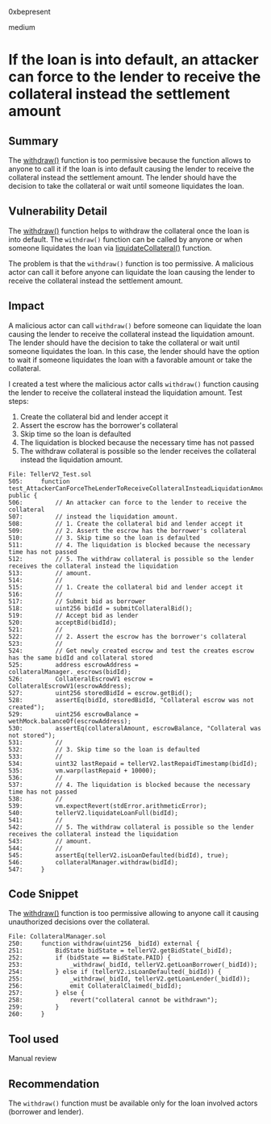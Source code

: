0xbepresent

medium

# If the loan is into default, an attacker can force to the lender to receive the collateral instead the settlement amount

## Summary

The [withdraw()](https://github.com/sherlock-audit/2023-03-teller/blob/main/teller-protocol-v2/packages/contracts/contracts/CollateralManager.sol#L250) function is too permissive because the function allows to anyone to call it if the loan is into default causing the lender to receive the collateral instead the settlement amount. The lender should have the decision to take the collateral or wait until someone liquidates the loan. 

## Vulnerability Detail

The [withdraw()](https://github.com/sherlock-audit/2023-03-teller/blob/main/teller-protocol-v2/packages/contracts/contracts/CollateralManager.sol#L250) function helps to withdraw the collateral once the loan is into default. The ```withdraw()``` function can be called by anyone or when someone liquidates the loan via [liquidateCollateral()](https://github.com/sherlock-audit/2023-03-teller/blob/main/teller-protocol-v2/packages/contracts/contracts/TellerV2.sol#L701) function.

The problem is that the ```withdraw()``` function is too permissive. A malicious actor can call it before anyone can liquidate the loan causing the lender to receive the collateral instead the settlement amount.

## Impact

A malicious actor can call ```withdraw()``` before someone can liquidate the loan causing the lender to receive the collateral instead the liquidation amount. The lender should have the decision to take the collateral or wait until someone liquidates the loan. In this case, the lender should have the option to wait if someone liquidates the loan with a favorable amount or take the collateral.

I created a test where the malicious actor calls ```withdraw()``` function causing the lender to receive the collateral instead the liquidation amount. Test steps:

1. Create the collateral bid and lender accept it
2. Assert the escrow has the borrower's collateral 
3. Skip time so the loan is defaulted
4. The liquidation is blocked because the necessary time has not passed
5. The withdraw collateral is possible so the lender receives the collateral instead the liquidation amount.

```solidity
File: TellerV2_Test.sol
505:     function test_AttackerCanForceTheLenderToReceiveCollateralInsteadLiquidationAmount() public {
506:         // An attacker can force to the lender to receive the collateral
507:         // instead the liquidation amount.
508:         // 1. Create the collateral bid and lender accept it
509:         // 2. Assert the escrow has the borrower's collateral 
510:         // 3. Skip time so the loan is defaulted
511:         // 4. The liquidation is blocked because the necessary time has not passed
512:         // 5. The withdraw collateral is possible so the lender receives the collateral instead the liquidation
513:         // amount.
514:         //
515:         // 1. Create the collateral bid and lender accept it
516:         //
517:         // Submit bid as borrower
518:         uint256 bidId = submitCollateralBid();
519:         // Accept bid as lender
520:         acceptBid(bidId);
521:         //
522:         // 2. Assert the escrow has the borrower's collateral
523:         //
524:         // Get newly created escrow and test the creates escrow has the same bidId and collateral stored
525:         address escrowAddress = collateralManager._escrows(bidId);
526:         CollateralEscrowV1 escrow = CollateralEscrowV1(escrowAddress);
527:         uint256 storedBidId = escrow.getBid();
528:         assertEq(bidId, storedBidId, "Collateral escrow was not created");
529:         uint256 escrowBalance = wethMock.balanceOf(escrowAddress);
530:         assertEq(collateralAmount, escrowBalance, "Collateral was not stored");
531:         //
532:         // 3. Skip time so the loan is defaulted
533:         //
534:         uint32 lastRepaid = tellerV2.lastRepaidTimestamp(bidId);
535:         vm.warp(lastRepaid + 10000);
536:         //
537:         // 4. The liquidation is blocked because the necessary time has not passed
538:         //
539:         vm.expectRevert(stdError.arithmeticError);
540:         tellerV2.liquidateLoanFull(bidId);
541:         //
542:         // 5. The withdraw collateral is possible so the lender receives the collateral instead the liquidation
543:         // amount.
544:         //
545:         assertEq(tellerV2.isLoanDefaulted(bidId), true);
546:         collateralManager.withdraw(bidId);
547:     }
```

## Code Snippet

The [withdraw()](https://github.com/sherlock-audit/2023-03-teller/blob/main/teller-protocol-v2/packages/contracts/contracts/CollateralManager.sol#L250) function is too permissive allowing to anyone call it causing unauthorized decisions over the collateral.

```solidity
File: CollateralManager.sol
250:     function withdraw(uint256 _bidId) external {
251:         BidState bidState = tellerV2.getBidState(_bidId);
252:         if (bidState == BidState.PAID) {
253:             _withdraw(_bidId, tellerV2.getLoanBorrower(_bidId));
254:         } else if (tellerV2.isLoanDefaulted(_bidId)) {
255:             _withdraw(_bidId, tellerV2.getLoanLender(_bidId));
256:             emit CollateralClaimed(_bidId);
257:         } else {
258:             revert("collateral cannot be withdrawn");
259:         }
260:     }
```

## Tool used

Manual review

## Recommendation

The ```withdraw()``` function must be available only for the loan involved actors (borrower and lender).
